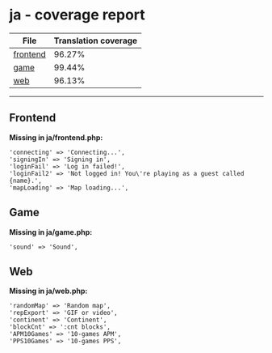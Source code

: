 <link rel="stylesheet" href="style.css">

# ja - coverage report

<table>
<thead>
    <tr>
        <th>File</th>
        <th colspan="2">Translation coverage</th>
    </tr>
</thead>
<tbody>
    <tr><td><a href="#">frontend</a></td><td>96.27%</td><td>
        <div class="pb">
            <span class="pb-fill" style="width: 96.27%;"></span>
        </div>
    </td></tr>
    <tr><td><a href="#">game</a></td><td>99.44%</td><td>
        <div class="pb">
            <span class="pb-fill" style="width: 99.44%;"></span>
        </div>
    </td></tr>
    <tr><td><a href="#">web</a></td><td>96.13%</td><td>
        <div class="pb">
            <span class="pb-fill" style="width: 96.13%;"></span>
        </div>
    </td></tr>
</tbody></table>

-----------------------

## Frontend

**Missing in ja/frontend.php:**

```
'connecting' => 'Connecting...',
'signingIn' => 'Signing in',
'loginFail' => 'Log in failed!',
'loginFail2' => 'Not logged in! You\'re playing as a guest called {name}.',
'mapLoading' => 'Map loading...',
```

## Game

**Missing in ja/game.php:**

```
'sound' => 'Sound',
```

## Web

**Missing in ja/web.php:**

```
'randomMap' => 'Random map',
'repExport' => 'GIF or video',
'continent' => 'Continent',
'blockCnt' => ':cnt blocks',
'APM10Games' => '10-games APM',
'PPS10Games' => '10-games PPS',
```

